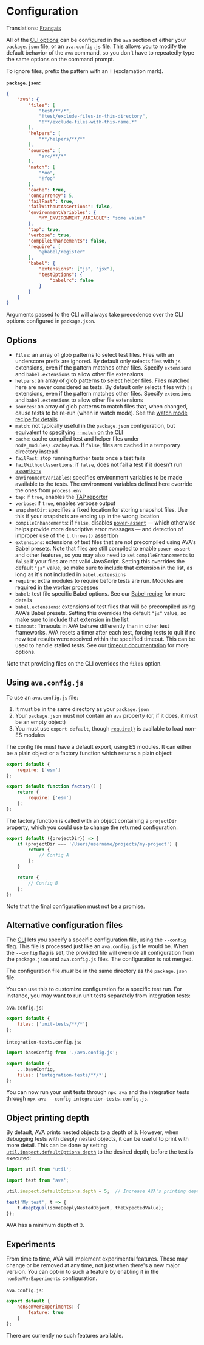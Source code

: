 # Configuration

Translations: [Français](https://github.com/avajs/ava-docs/blob/master/fr_FR/docs/06-configuration.md)

All of the [CLI options][CLI] can be configured in the `ava` section of either your `package.json` file, or an `ava.config.js` file. This allows you to modify the default behavior of the `ava` command, so you don't have to repeatedly type the same options on the command prompt.

To ignore files, prefix the pattern with an `!` (exclamation mark).

**`package.json`:**

```json
{
	"ava": {
		"files": [
			"test/**/*",
			"!test/exclude-files-in-this-directory",
			"!**/exclude-files-with-this-name.*"
		],
		"helpers": [
			"**/helpers/**/*"
		],
		"sources": [
			"src/**/*"
		],
		"match": [
			"*oo",
			"!foo"
		],
		"cache": true,
		"concurrency": 5,
		"failFast": true,
		"failWithoutAssertions": false,
		"environmentVariables": {
			"MY_ENVIRONMENT_VARIABLE": "some value"
		},
		"tap": true,
		"verbose": true,
		"compileEnhancements": false,
		"require": [
			"@babel/register"
		],
		"babel": {
			"extensions": ["js", "jsx"],
			"testOptions": {
				"babelrc": false
			}
		}
	}
}
```

Arguments passed to the CLI will always take precedence over the CLI options configured in `package.json`.

## Options

- `files`: an array of glob patterns to select test files. Files with an underscore prefix are ignored. By default only selects files with `js` extensions, even if the pattern matches other files. Specify `extensions` and `babel.extensions` to allow other file extensions
- `helpers`: an array of glob patterns to select helper files. Files matched here are never considered as tests. By default only selects files with `js` extensions, even if the pattern matches other files. Specify `extensions` and `babel.extensions` to allow other file extensions
- `sources`: an array of glob patterns to match files that, when changed, cause tests to be re-run (when in watch mode). See the [watch mode recipe for details](https://github.com/avajs/ava/blob/master/docs/recipes/watch-mode.md#source-files-and-test-files)
- `match`: not typically useful in the `package.json` configuration, but equivalent to [specifying `--match` on the CLI](./05-command-line.md#running-tests-with-matching-titles)
- `cache`: cache compiled test and helper files under `node_modules/.cache/ava`. If `false`, files are cached in a temporary directory instead
- `failFast`: stop running further tests once a test fails
- `failWithoutAssertions`: if `false`, does not fail a test if it doesn't run [assertions](./03-assertions.md)
- `environmentVariables`: specifies environment variables to be made available to the tests. The environment variables defined here override the ones from `process.env`
- `tap`: if `true`, enables the [TAP reporter](./05-command-line.md#tap-reporter)
- `verbose`: if `true`, enables verbose output
- `snapshotDir`: specifies a fixed location for storing snapshot files. Use this if your snapshots are ending up in the wrong location
- `compileEnhancements`: if `false`, disables [`power-assert`](./03-assertions.md#enhanced-assertion-messages) — which otherwise helps provide more descriptive error messages — and detection of improper use of the `t.throws()` assertion
- `extensions`: extensions of test files that are not precompiled using AVA's Babel presets. Note that files are still compiled to enable `power-assert` and other features, so you may also need to set `compileEnhancements` to `false` if your files are not valid JavaScript. Setting this overrides the default `"js"` value, so make sure to include that extension in the list, as long as it's not included in `babel.extensions`
- `require`: extra modules to require before tests are run. Modules are required in the [worker processes](./01-writing-tests.md#process-isolation)
- `babel`: test file specific Babel options. See our [Babel recipe](./recipes/babel.md#configuring-babel) for more details
- `babel.extensions`: extensions of test files that will be precompiled using AVA's Babel presets. Setting this overrides the default `"js"` value, so make sure to include that extension in the list
- `timeout`: Timeouts in AVA behave differently than in other test frameworks. AVA resets a timer after each test, forcing tests to quit if no new test results were received within the specified timeout. This can be used to handle stalled tests. See our [timeout documentation](./07-test-timeouts.md) for more options.

Note that providing files on the CLI overrides the `files` option.

## Using `ava.config.js`

To use an `ava.config.js` file:

1. It must be in the same directory as your `package.json`
2. Your `package.json` must not contain an `ava` property (or, if it does, it must be an empty object)
3. You must use `export default`, though [`require()`](https://nodejs.org/api/modules.html#modules_require_id) is available to load non-ES modules

The config file must have a default export, using ES modules. It can either be a plain object or a factory function which returns a plain object:

```js
export default {
	require: ['esm']
};
```

```js
export default function factory() {
	return {
		require: ['esm']
	};
};
```

The factory function is called with an object containing a `projectDir` property, which you could use to change the returned configuration:

```js
export default ({projectDir}) => {
	if (projectDir === '/Users/username/projects/my-project') {
		return {
			// Config A
		};
	}

	return {
		// Config B
	};
};
```

Note that the final configuration must not be a promise.

## Alternative configuration files

The [CLI] lets you specify a specific configuration file, using the `--config` flag. This file is processed just like an `ava.config.js` file would be. When the `--config` flag is set, the provided file will override all configuration from the `package.json` and `ava.config.js` files. The configuration is not merged.

The configuration file *must* be in the same directory as the `package.json` file.

You can use this to customize configuration for a specific test run. For instance, you may want to run unit tests separately from integration tests:

`ava.config.js`:

```js
export default {
	files: ['unit-tests/**/*']
};
```

`integration-tests.config.js`:

```js
import baseConfig from './ava.config.js';

export default {
	...baseConfig,
	files: ['integration-tests/**/*']
};
```

You can now run your unit tests through `npx ava` and the integration tests through `npx ava --config integration-tests.config.js`.

## Object printing depth

By default, AVA prints nested objects to a depth of `3`. However, when debugging tests with deeply nested objects, it can be useful to print with more detail. This can be done by setting [`util.inspect.defaultOptions.depth`](https://nodejs.org/api/util.html#util_util_inspect_defaultoptions) to the desired depth, before the test is executed:

```js
import util from 'util';

import test from 'ava';

util.inspect.defaultOptions.depth = 5;  // Increase AVA's printing depth

test('My test', t => {
	t.deepEqual(someDeeplyNestedObject, theExpectedValue);
});
```

AVA has a minimum depth of `3`.

## Experiments

From time to time, AVA will implement experimental features. These may change or be removed at any time, not just when there's a new major version. You can opt-in to such a feature by enabling it in the `nonSemVerExperiments` configuration.

`ava.config.js`:
```js
export default {
	nonSemVerExperiments: {
		feature: true
	}
};
```

There are currently no such features available.

[CLI]: ./05-command-line.md

